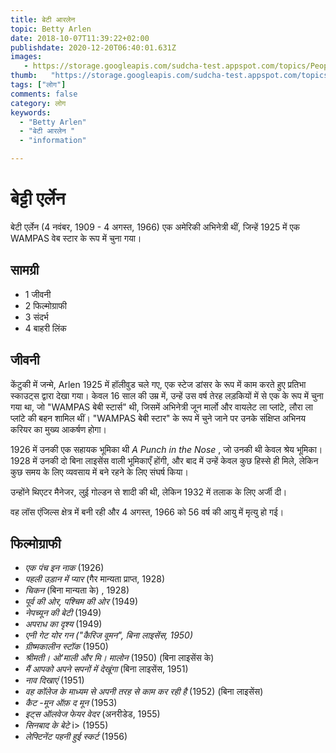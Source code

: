 ```yaml
---
title: बेटी आरलेन 
topic: Betty Arlen
date: 2018-10-07T11:39:22+02:00
publishdate: 2020-12-20T06:40:01.631Z
images: 
   - https://storage.googleapis.com/sudcha-test.appspot.com/topics/People/betty_arlen/1.jpeg
thumb:   "https://storage.googleapis.com/sudcha-test.appspot.com/topics/People/betty_arlen/thumb.jpeg"
tags: ["लोग"]
comments: false
category: लोग
keywords: 
  - "Betty Arlen"
  - "बेटी आरलेन "
  - "information"

---
```

<h1> बेट्टी एर्लेन </h1> <p> </p> <p> बेटी एर्लेन (4 नवंबर, 1909 - 4 अगस्त, 1966) एक अमेरिकी अभिनेत्री थीं, जिन्हें 1925 में एक WAMPAS वेब स्टार के रूप में चुना गया। </p> <h2> सामग्री </h2> <ul> <li> 1 जीवनी </li> <li> 2 फिल्मोग्राफी </li> <li> 3 संदर्भ </li> <li> 4 बाहरी लिंक </li> </ul> <h2> जीवनी </h2> <p> केंटुकी में जन्मे, Arlen 1925 में हॉलीवुड चले गए, एक स्टेज डांसर के रूप में काम करते हुए प्रतिभा स्काउट्स द्वारा देखा गया। केवल 16 साल की उम्र में, उन्हें उस वर्ष तेरह लड़कियों में से एक के रूप में चुना गया था, जो "WAMPAS बेबी स्टार्स" थी, जिसमें अभिनेत्री जून मार्लो और वायलेट ला प्लांटे, लौरा ला प्लांटे की बहन शामिल थीं। "WAMPAS बेबी स्टार" के रूप में चुने जाने पर उनके संक्षिप्त अभिनय करियर का मुख्य आकर्षण होगा। </p> <p> 1926 में उनकी एक सहायक भूमिका थी <i> A Punch in the Nose </i>, जो उनकी थी केवल श्रेय भूमिका। 1928 में उनकी दो बिना लाइसेंस वाली भूमिकाएँ होंगी, और बाद में उन्हें केवल कुछ हिस्से ही मिले, लेकिन कुछ समय के लिए व्यवसाय में बने रहने के लिए संघर्ष किया। </p> <p> उन्होंने थिएटर मैनेजर, लुई गोल्डन से शादी की थी, लेकिन 1932 में तलाक के लिए अर्जी दी। </p> <p> वह लॉस एंजिल्स क्षेत्र में बनी रही और 4 अगस्त, 1966 को 56 वर्ष की आयु में मृत्यु हो गई। </p> <h2> फिल्मोग्राफी </h2> <ul> <li> <i> एक पंच इन नाक </i> (1926) </li> <li> <i> पहली उड़ान में प्यार </i> (गैर मान्यता प्राप्त, 1928) </li> <li> <i> चिकन </i> (बिना मान्यता के) , 1928) </li> <li> <i> पूर्व की ओर, पश्चिम की ओर </i> (1949) </li> <li> <i> नेपच्यून की बेटी </i> (1949) </li> <li > <i> अपराध का दृश्य </i> (1949) </li> <li> <i> एनी गेट योर गन ("कैरिज वूमन", बिना लाइसेंस, 1950) </i> </li> <li> <i> ग्रीष्मकालीन स्टॉक </i> (1950) </li> <li> <i> श्रीमती। ओ'माली और मि। मालोन </i> (1950) (बिना लाइसेंस के) </li> <li> <i> मैं आपको अपने सपनों में देखूंगा </i> (बिना लाइसेंस, 1951) </li> <li > <i> नाव दिखाएं </i> (1951) </li> <li> <i> वह कॉलेज के माध्यम से अपनी तरह से काम कर रही है </i> (1952) (बिना लाइसेंस) </li> <li> <i> कैट -मून ऑफ़ द मून </i> (1953) </li> <li> <i> इट्स ऑलवेज फेयर वेदर </i> (अनरीडेड, 1955) </li> <li> <i> सिनबाद के बेटे </i> i> (1955) </li> <li> <i> लेफ्टिनेंट पहनी हुई स्कर्ट </i> (1956) </li> </ul> 